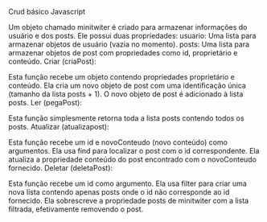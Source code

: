 Crud básico Javascript 

Um objeto chamado minitwiter é criado para armazenar informações do usuário e dos posts.
Ele possui duas propriedades:
usuario: Uma lista para armazenar objetos de usuário (vazia no momento).
posts: Uma lista para armazenar objetos de post com propriedades como id, proprietário e conteúdo.
Criar (criaPost):

Esta função recebe um objeto contendo propriedades proprietário e conteúdo.
Ela cria um novo objeto de post com uma identificação única (tamanho da lista posts + 1).
O novo objeto de post é adicionado à lista posts.
Ler (pegaPost):

Esta função simplesmente retorna toda a lista posts contendo todos os posts.
Atualizar (atualizapost):

Esta função recebe um id e novoConteudo (novo conteúdo) como argumentos.
Ela usa find para localizar o post com o id correspondente.
Ela atualiza a propriedade conteúdo do post encontrado com o novoConteudo fornecido.
Deletar (deletaPost):

Esta função recebe um id como argumento.
Ela usa filter para criar uma nova lista contendo apenas posts onde o id não corresponde ao id fornecido.
Ela sobrescreve a propriedade posts de minitwiter com a lista filtrada, efetivamente removendo o post.
